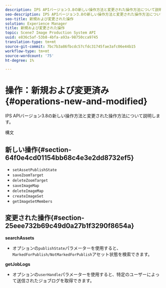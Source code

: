 ```yaml
---
description: IPS APIバージョン3.8の新しい操作方法と変更された操作方法について説明します。
seo-description: IPS APIバージョン3.8の新しい操作方法と変更された操作方法について説明します。
seo-title: 新規および変更された操作
solution: Experience Manager
title: 新規および変更された操作
topic: Scene7 Image Production System API
uuid: e836c5af-53b8-4bfa-a93a-98750cca9745
translation-type: tm+mt
source-git-commit: 7bc7b3a86fbcdc57cfdc31745fae3afc06e44b15
workflow-type: tm+mt
source-wordcount: '75'
ht-degree: 1%

---
```



# 操作：新規および変更済み{#operations-new-and-modified}

IPS APIバージョン3.8の新しい操作方法と変更された操作方法について説明します。

構文

## 新しい操作{#section-64f0e4cd01154bb68c4e3e2dd8732ef5}

* `setAssetPublishState`
* `saveZoomTarget`
* `deleteZoomTarget`
* `saveImageMap`
* `deleteImageMap`
* `createImageSet`
* `getImageSetMembers`

## 変更された操作{#section-25eee732b69c49d0a27b1f3290f8654a}

**searchAssets**

* オプションの`publishState`パラメーターを使用すると、`MarkedForPublish/NotMarkedForPublish`アセット状態を検索できます。

**getJobLogs**

* オプションの`userHandle`パラメーターを使用すると、特定のユーザーによって送信されたジョブログを取得できます。

